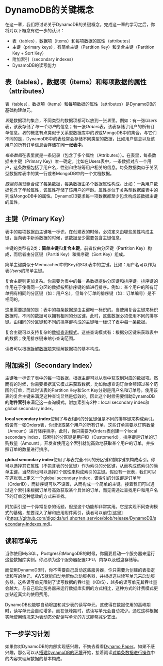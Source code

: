 # DynamoDB的关键概念

在这一章，我们将讨论关于DynamoDB的关键概念。完成这一章的学习之后，你将对以下概念有进一步的认识：

* 表（tables），数据项（items）和每项数据的属性（attributes）
* 主键（primary keys），有简单主键（Partition Key）和复合主键（Partition Key + Sort Key）
* 附加索引（secondary indexes）
* DynamoDB的读写能力


## 表（tables），数据项（items）和每项数据的属性（attributes）

表（tables），数据项（items）和每项数据的属性（attributes）是DynamoDB的基础构建单元。

*表*是数据项的集合，不同类型的数据项都可以放到一张*表*里。例如：有一张*Users*表，该表存储了*每一个用户*的信息；有一张*Orders*表，该表存储了用户的所有订单信息。*表*的概念有点类似于关系型数据库中的*表*或MongoDB中的集合，与它们不同的是，DynamoDB中的表经常会存储不同类型的数据，比如用户信息以及该用户的所有订单信息会存储在**同一张表中**。

*每条数据*在表里就是一条记录（包含了多个属性（Attributes））。在表里，每条数据由主键（Primary Key）唯一确定。比如在Users表中，一条数据对应一个用户，这条数据包括了用户名，性别和住址等用户相关的信息。每条数据类似于关系型数据库表中的某一行或者MongoDB中的一个文档数据。

*数据的属性*组合成了每条数据，每条数据由多个数据属性构成。比如：一条用户数据包含了年龄属性，该属性存储了该用户的年龄。属性类似于关系型数据库表中的列或MongoDB中的属性。DynamoDB要求每一项数据都至少包含构成该数据主键的属性。

## 主键（Primary Key）

表中的每项数据由主键唯一标识。在创建表的时候，必须定义由哪些属性构成主键，当向表中新添数据的时候，该数据至少需要包含主键信息。

主键的类型有2类：**简单主键**和**复合主键**。前者仅由分区键（Partition Key）构成，而后者由分区键（Partiti Key）和排序键（Sort Key）组成。

简单主键类似于Memcached中的Key和SQL表中的主键。比如：用户名可以作为表*Users*的简单主键。

复合主键则更加复杂。你需要为表中的每一条数据提供分区键和排序键。排序键的作用在于使得同一分区的数据按照排序键的值进行排序。例如：某个用户的所有订单拥有相同的分区键（如：用户名），但每个订单的排序键（如：订单编号）是不相同的。

这里需要提醒的是：表中的每条数据是由主键唯一标识的。当使用复合主键来标识数据时，不同的数据可以拥有相同的分区键，此时，这些数据必须使用不同的排序键。由相同的分区键和不同的排序键构成的主键唯一标识了表中每一条数据。

复合主键可以支持复杂的[数据查询模式](https://github.com/digolds/url_shorten_service/blob/release/DynamoDB/working-with-multiple-items.md)。这些查询模式有：根据分区键来获取表中的数据；使用排序键来缩小查询范围。

读者可以根据[拆解数据项](https://github.com/digolds/url_shorten_service/blob/release/DynamoDB/anatomy-of-an-item.md)来理解数据项的基本构成。

## 附加索引（Secondary Index）

主键唯一标识了表中的每一项数据，根据主键可以从表中获取到对应的数据项。然而有的时候，你需要根据其它模式来获取数据，比如你想查询订单金额超过某个范围的订单，而此时该表的Partition Key和Sort Key分别是用户名和订单号。使用该表的复合主键来满足这种查询显然是低效的，因此这个时候需要借助DynamoDB的**附件索引**来满足这一查询模式。附加索引有2种：local secondary index和global secondary index。

**local secondary index**使用了与表相同的分区键但是不同的排序键来构成索引。假设有一张Orders表，你想读取某个用户的所有订单，这些订单需要以订购数量（Amount）进行降序排序。此时，你只需要为Orders表创建一个local secondary index，该索引的分区键是用户ID（CustomerId），排序键是订单的订购数量（Amount）。开发者使用这个索引就能高效地获取某个用户的订单，并按照订单的数量进行排序。

**global secondary index**使用了与表完全不同的分区键和排序键来构成索引。你可以选择其它属性（不包含表的分区键）作为索引的分区键，从而构成该索引的简单主键，当然你也可以选择2个属性来构成索引的主键。假设有一张表，我们可以在这张表上定义一个global secondary index，该索引的分区键是订单号（OrderID），而排序键可以不设置，从而构成一个简单的主键。接着我们可以通过这个索引来根据订单号高效获取某个具体的订单，而无需通过查找用户和用户名下的订单这种低效的方式来查找。

附加索引是一个异常复杂的话题，但是这个功能却非常实用。它是实现不同查询模式的基础，想要深入了解和应用附件索引，读者可以前往[这里]((https://github.com/digolds/url_shorten_service/blob/release/DynamoDB/secondary-indexes.md)。

## 读和写单元

当你使用MySQL，Postgres和MongoDB的时候，你需要启动一个服务器来运行这些数据库实例。你必须为这个服务器配置CPU，内存以及磁盘存储等。

而使用DynamoDB时，你不需要自己启动这些服务器，你只需要为创建的表指定读和写的单元，AWS就能自动地帮你启动服务器，并根据这些读写单元来启动服务器。这些读写单元限制了读写数据的吞吐量（KB/S），越多的读写单元其吞吐量会越大。与自己启动服务器来运行数据库实例的方式相比，这种方式的计费模式更加贴近真实的使用费用。

DynamoDB也能够自动增加和减少表的读写单元。这使得在数据使用的高峰期时，读写单元会自动增多，而在低峰期时，该读写单元会自动减少。通过这种根据实际使用情况来为表动态分配读写单元的方式能够减少支出。

## 下一步学习计划

如果你对DynamoDB的内部实现感兴趣，不妨去看看[Dynamo Paper](https://github.com/digolds/url_shorten_service/blob/release/DynamoDB/the-dynamo-paper.md)。如果不感兴趣，那么可以从[搭建DynamoDB的环境](https://github.com/digolds/url_shorten_service/blob/release/DynamoDB/environment-setup.md)开始，接着阅读[对单条数据进行操作](https://github.com/digolds/url_shorten_service/blob/release/DynamoDB/anatomy-of-an-item.md)中的内容来理解数据的基本构成。